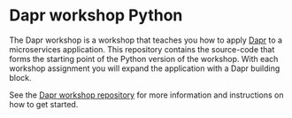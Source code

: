 # Dapr workshop Python

The Dapr workshop is a workshop that teaches you how to apply [Dapr](https://dapr.io) to a microservices application.
This repository contains the source-code that forms the starting point of the Python version of the workshop. With each
workshop assignment you will expand the application with a Dapr building block.  

See the [Dapr workshop repository](https://github.com/edwinvw/dapr-workshop) for more information and instructions on
how to get started.
